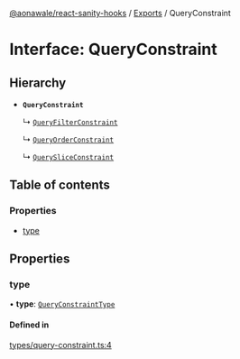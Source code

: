 [@aonawale/react-sanity-hooks](../README.md) / [Exports](../modules.md) / QueryConstraint

# Interface: QueryConstraint

## Hierarchy

- **`QueryConstraint`**

  ↳ [`QueryFilterConstraint`](QueryFilterConstraint.md)

  ↳ [`QueryOrderConstraint`](QueryOrderConstraint.md)

  ↳ [`QuerySliceConstraint`](QuerySliceConstraint.md)

## Table of contents

### Properties

- [type](QueryConstraint.md#type)

## Properties

### type

• **type**: [`QueryConstraintType`](../modules.md#queryconstrainttype)

#### Defined in

[types/query-constraint.ts:4](https://github.com/aonawale/react-sanity-hooks/blob/eb16935/src/types/query-constraint.ts#L4)
